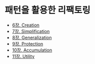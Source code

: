 # 패턴을 활용한 리팩토링

* [6장. Creation]
* [7장. Simplification]
* [8장. Generalization]
* [9장. Protection]
* [10장. Accumulation]
* [11장. Utility]

[6장. Creation]: https://github.com/YonghoChoi/develope-note/tree/master/md/Refactoring-to-patterns/6.Creation.md
[7장. Simplification]: https://github.com/YonghoChoi/develope-note/tree/master/md/Refactoring-to-patterns/7.Simplification.md
[8장. Generalization]: https://github.com/YonghoChoi/develope-note/tree/master/md/Refactoring-to-patterns/8.Generalization.md
[9장. Protection]: https://github.com/YonghoChoi/develope-note/tree/master/md/Refactoring-to-patterns/9.Protection.md
[10장. Accumulation]: https://github.com/YonghoChoi/develope-note/tree/master/md/Refactoring-to-patterns/10.Accumulation.md
[11장. Utility]: https://github.com/YonghoChoi/develope-note/tree/master/md/Refactoring-to-patterns/11.Utility.md
